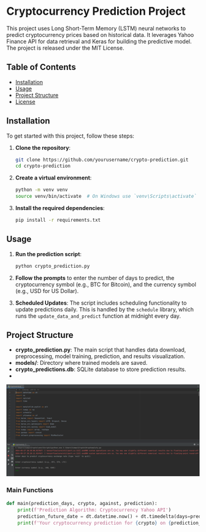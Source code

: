 # Cryptocurrency Prediction Project

This project uses Long Short-Term Memory (LSTM) neural networks to predict cryptocurrency prices based on historical data. It leverages Yahoo Finance API for data retrieval and Keras for building the predictive model. The project is released under the MIT License.

## Table of Contents
- [Installation](#installation)
- [Usage](#usage)
- [Project Structure](#project-structure)
- [License](#license)

## Installation

To get started with this project, follow these steps:

1. **Clone the repository**:
    ```sh
    git clone https://github.com/yourusername/crypto-prediction.git
    cd crypto-prediction
    ```

2. **Create a virtual environment**:
    ```sh
    python -m venv venv
    source venv/bin/activate  # On Windows use `venv\Scripts\activate`
    ```

3. **Install the required dependencies**:
    ```sh
    pip install -r requirements.txt
    ```

## Usage

1. **Run the prediction script**:
    ```sh
    python crypto_prediction.py
    ```

2. **Follow the prompts** to enter the number of days to predict, the cryptocurrency symbol (e.g., BTC for Bitcoin), and the currency symbol (e.g., USD for US Dollar).

3. **Scheduled Updates**: The script includes scheduling functionality to update predictions daily. This is handled by the `schedule` library, which runs the `update_data_and_predict` function at midnight every day.

## Project Structure

- **crypto_prediction.py**: The main script that handles data download, preprocessing, model training, prediction, and results visualization.
- **models/**: Directory where trained models are saved.
- **crypto_predictions.db**: SQLite database to store prediction results.
- 

![wybor_Kryptowaluty](https://github.com/TomaszPielecki/Crypto/blob/Kryptowaluty/wybor_Kryptowaluty.png)

### Main Functions

```python
def main(prediction_days, crypto, against, prediction):
    print(f'Prediction Algorithm: Cryptocurrency Yahoo API')
    prediction_future_date = dt.datetime.now() + dt.timedelta(days=prediction_days)
    print(f'Your cryptocurrency prediction for {crypto} on {prediction_future_date.strftime('%Y-%m-%d')} is {prediction[0][0]:.2f} {against}')








